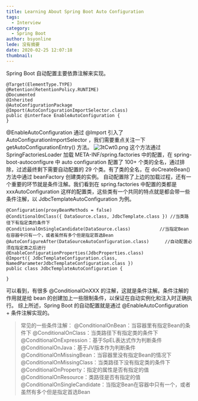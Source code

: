 ```yaml
---
title: Learning About Spring Boot Auto Configuration
tags:
  - Interview
category:
  - Spring Boot
author: bsyonline
lede: 没有摘要
date: 2020-02-25 12:07:18
thumbnail:
---
```


Spring Boot 自动配置主要依靠注解来实现。
```
@Target(ElementType.TYPE)
@Retention(RetentionPolicy.RUNTIME)
@Documented
@Inherited
@AutoConfigurationPackage
@Import(AutoConfigurationImportSelector.class)
public @interface EnableAutoConfiguration {
}
```
@EnableAutoConfiguration 通过 @Import 引入了 AutoConfigurationImportSelector ，我们需要重点关注一下 getAutoConfigurationEntry() 方法。
<img src="https://s2.ax1x.com/2020/02/25/3tCwt0.png" alt="3tCwt0.png" border="0" />
这个方法通过 SpringFactoriesLoader 加载 META-INF/spring.factories 中的配置，在 spring-boot-autoconfigure 中 auto configuration 配置了 100+ 个类的全名，通过排除，过滤最终剩下需要自动配置的 29 个类。有了类的全名，在 doCreateBean() 方法中通过 beanFactory 创建类的实例。
自动配置除了上边的加载过程，还有一个重要的环节就是条件注解。我们看到在 spring.factories 中配置的类都是 xxxAutoConfiguration 这样的配置类，这些类有一个共同的特点就是都会带一些条件注解，以  JdbcTemplateAutoConfiguration 为例。
```
@Configuration(proxyBeanMethods = false)
@ConditionalOnClass({ DataSource.class, JdbcTemplate.class }) //当类路径下有指定类的条件下
@ConditionalOnSingleCandidate(DataSource.class)		      //当指定Bean在容器中只有一个，或者虽然有多个但是指定首选Bean	
@AutoConfigureAfter(DataSourceAutoConfiguration.class)      //自动配置必须在指定类之后进行
@EnableConfigurationProperties(JdbcProperties.class)
@Import({ JdbcTemplateConfiguration.class, NamedParameterJdbcTemplateConfiguration.class })
public class JdbcTemplateAutoConfiguration {

}
```
可以看到，有很多 @ConditionalOnXXX 的注解，这就是条件注解。条件注解的作用就是给 bean 的创建加上一些限制条件，以保证在自动实例化和注入时正确执行。 
综上所述，Spring Boot 的自动配置就是通过 @EnableAutoConfiguration + 条件注解实现的。

>常见的一些条件注解：
@ConditionalOnBean：当容器里有指定Bean的条件下
@ConditionalOnClass：当类路径下有指定类的条件下
@ConditionalOnExpression：基于SpEL表达式作为判断条件
@ConditionalOnJava：基于JV版本作为判断条件
@ConditionalOnMissingBean：当容器里没有指定Bean的情况下
@ConditionalOnMissingClass：当类路径下没有指定类的条件下
@ConditionalOnProperty：指定的属性是否有指定的值
@ConditionalOnResource：类路径是否有指定的值
@ConditionalOnSingleCandidate：当指定Bean在容器中只有一个，或者虽然有多个但是指定首选Bean